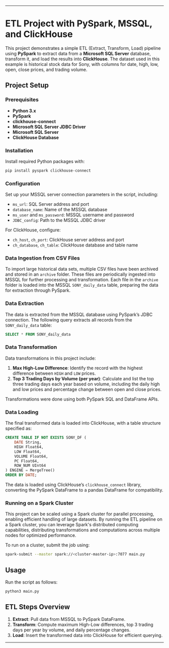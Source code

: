 
---

# ETL Project with PySpark, MSSQL, and ClickHouse

This project demonstrates a simple ETL (Extract, Transform, Load) pipeline using **PySpark** to extract data from a **Microsoft SQL Server** database, transform it, and load the results into **ClickHouse**. The dataset used in this example is historical stock data for Sony, with columns for date, high, low, open, close prices, and trading volume.

## Project Setup

### Prerequisites
- **Python 3.x**
- **PySpark**
- **clickhouse-connect**
- **Microsoft SQL Server JDBC Driver**
- **Microsoft SQL Server**
- **ClickHouse Database**

### Installation
Install required Python packages with:
```bash
pip install pyspark clickhouse-connect
```

### Configuration
Set up your MSSQL server connection parameters in the script, including:
- `ms_url`: SQL Server address and port
- `database_name`: Name of the MSSQL database
- `ms_user` and `ms_password`: MSSQL username and password
- `JDBC_config`: Path to the MSSQL JDBC driver

For ClickHouse, configure:
- `ch_host`, `ch_port`: ClickHouse server address and port
- `ch_database`, `ch_table`: ClickHouse database and table name

### Data Ingestion from CSV Files
To import large historical data sets, multiple CSV files have been archived and stored in an `archive` folder. These files are periodically ingested into MSSQL for further processing and transformation. Each file in the `archive` folder is loaded into the MSSQL `SONY_daily_data` table, preparing the data for extraction through PySpark.

### Data Extraction
The data is extracted from the MSSQL database using PySpark’s JDBC connection. The following query extracts all records from the `SONY_daily_data` table:
```sql
SELECT * FROM SONY_daily_data
```

### Data Transformation
Data transformations in this project include:
1. **Max High-Low Difference**: Identify the record with the highest difference between `HIGH` and `LOW` prices.
2. **Top 3 Trading Days by Volume (per year)**: Calculate and list the top three trading days each year based on volume, including the daily high and low prices and percentage change between open and close prices.

Transformations were done using both PySpark SQL and DataFrame APIs.

### Data Loading
The final transformed data is loaded into ClickHouse, with a table structure specified as:
```sql
CREATE TABLE IF NOT EXISTS SONY_DF (
    DATE String,
    HIGH Float64,
    LOW Float64,
    VOLUME Float64,
    PC Float64,
    ROW_NUM UInt64
) ENGINE = MergeTree()
ORDER BY DATE;
```
The data is loaded using ClickHouse’s `clickhouse_connect` library, converting the PySpark DataFrame to a pandas DataFrame for compatibility.

### Running on a Spark Cluster
This project can be scaled using a Spark cluster for parallel processing, enabling efficient handling of large datasets. By running the ETL pipeline on a Spark cluster, you can leverage Spark's distributed computing capabilities, distributing transformations and computations across multiple nodes for optimized performance.

To run on a cluster, submit the job using:
```bash
spark-submit --master spark://<cluster-master-ip>:7077 main.py
```

## Usage
Run the script as follows:
```bash
python3 main.py
```

## ETL Steps Overview
1. **Extract**: Pull data from MSSQL to PySpark DataFrame.
2. **Transform**: Compute maximum High-Low differences, top 3 trading days per year by volume, and daily percentage changes.
3. **Load**: Insert the transformed data into ClickHouse for efficient querying.

---